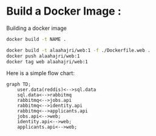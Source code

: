 #   Build a Docker Image :
Building a docker image

```sh
docker build -t NAME .
``` 

```sh
docker build -t alaahajri/web:1 -f ./Dockerfile.web .
docker push alaahajri/web:1
docker tag web alaahajri/web:1
``` 

Here is a simple flow chart:
```mermaid
graph TD;
    user.data(reddis)<-->sql.data
    sql.data<-->rabbitmq
    rabbitmq<-->jobs.api
    rabbitmq<-->identity.api
    rabbitmq<-->applicants.api
    jobs.api<-->web;
    identity.api<-->web;
    applicants.api<-->web;
```

